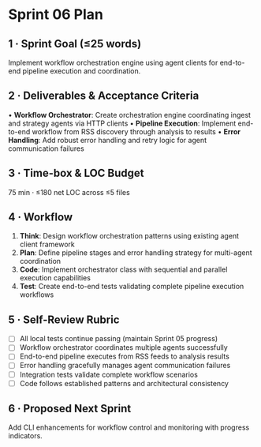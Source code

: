 # Sprint 06 Plan

## 1 · Sprint Goal (≤25 words)
Implement workflow orchestration engine using agent clients for end-to-end pipeline execution and coordination.

## 2 · Deliverables & Acceptance Criteria

• **Workflow Orchestrator**: Create orchestration engine coordinating ingest and strategy agents via HTTP clients
• **Pipeline Execution**: Implement end-to-end workflow from RSS discovery through analysis to results
• **Error Handling**: Add robust error handling and retry logic for agent communication failures

## 3 · Time-box & LOC Budget
75 min · ≤180 net LOC across ≤5 files

## 4 · Workflow

1. **Think**: Design workflow orchestration patterns using existing agent client framework
2. **Plan**: Define pipeline stages and error handling strategy for multi-agent coordination  
3. **Code**: Implement orchestrator class with sequential and parallel execution capabilities
4. **Test**: Create end-to-end tests validating complete pipeline execution workflows

## 5 · Self-Review Rubric

- [ ] All local tests continue passing (maintain Sprint 05 progress)
- [ ] Workflow orchestrator coordinates multiple agents successfully  
- [ ] End-to-end pipeline executes from RSS feeds to analysis results
- [ ] Error handling gracefully manages agent communication failures
- [ ] Integration tests validate complete workflow scenarios
- [ ] Code follows established patterns and architectural consistency

## 6 · Proposed Next Sprint
Add CLI enhancements for workflow control and monitoring with progress indicators. 